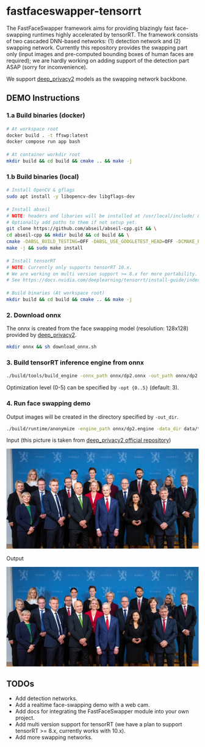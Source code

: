 # fastfaceswapper-tensorrt

The FastFaceSwapper framework aims for providing blazingly fast face-swapping runtimes highly accelerated by tensorRT.
The framework consists of two cascaded DNN-based networks: (1) detection network and (2) swapping network.
Currently this repository provides the swapping part only (input images and pre-computed bounding boxes of human faces are required); we are hardly working on adding support of the detection part ASAP (sorry for inconvenience).

We support [deep_privacy2](https://github.com/hukkelas/deep_privacy2/) models as the swapping network backbone.

## DEMO Instructions

### 1.a Build binaries (docker)

```bash
# At workspace root
docker build . -t ffswp:latest
docker compose run app bash

# At container workdir root
mkdir build && cd build && cmake .. && make -j
```

### 1.b Build binaries (local)

```bash
# Install OpenCV & gflags
sudo apt install -y libopencv-dev libgflags-dev

# Install abseil
# NOTE: headers and libaries will be installed at /usr/local/include/ & /usr/local/lib respectively.
# Optionally add paths to them if not setup yet.
git clone https://github.com/abseil/abseil-cpp.git && \
cd abseil-cpp && mkdir build && cd build && \
cmake -DABSL_BUILD_TESTING=OFF -DABSL_USE_GOOGLETEST_HEAD=OFF -DCMAKE_BUILD_TYPE=Release .. && \
make -j && sudo make install

# Install tensorRT
# NOTE: Currently only supports tensorRT 10.x.
# We are working on multi version support >= 8.x for more portability.
# See https://docs.nvidia.com/deeplearning/tensorrt/install-guide/index.html#installing-debian for tensorRT instllation

# Build binaries (At workspace root)
mkdir build && cd build && cmake .. && make -j
```

### 2. Download onnx

The onnx is created from the face swapping model (resolution: 128x128) provided by [deep_privacy2](https://github.com/hukkelas/deep_privacy2/tree/master/media).

```bash
mkdir onnx && sh download_onnx.sh
```

### 3. Build tensorRT inference engine from onnx

```bash
./build/tools/build_engine -onnx_path onnx/dp2.onnx -out_path onnx/dp2.engine
```

Optimization level (0-5) can be specified by `-opt {0..5}` (default: 3).

### 4. Run face swapping demo

Output images will be created in the directory specified by `-out_dir`.

```bash
./build/runtime/anonymize -engine_path onnx/dp2.engine -data_dir data/test/dataset -out_dir data/test/output
```

Input (this picture is taken from [deep_privacy2 official repository](https://github.com/hukkelas/deep_privacy2/tree/master/media))

<p align="center">
  <img src="data/test/dataset/images/regjeringen.jpg" alt="input" widt="1280px">
</p>

Output

<p align="center">
  <img src="data/test/output/regjeringen.jpg" alt="input" widt="1280px">
</p>

## TODOs

* Add detection networks.
* Add a realtime face-swapping demo with a web cam.
* Add docs for integrating the FastFaceSwapper module into your own project.
* Add multi version support for tensorRT (we have a plan to support tensorRT >= 8.x, currently works with 10.x).
* Add more swapping networks.
